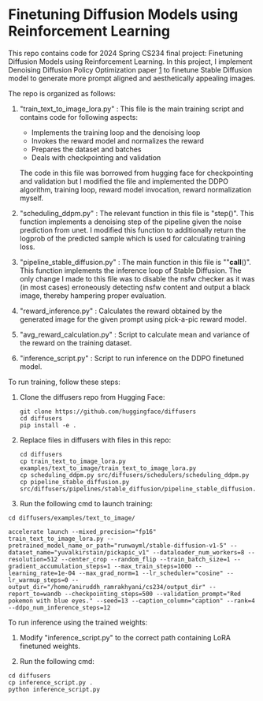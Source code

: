 # Finetuning Diffusion Models using Reinforcement Learning

This repo contains code for 2024 Spring CS234 final project: Finetuning Diffusion Models using Reinforcement Learning. In this project, I implement Denoising Diffusion Policy Optimization paper [1](https://arxiv.org/abs/2305.13301) to finetune Stable Diffusion model to generate more prompt aligned and aesthetically appealing images.

The repo is organized as follows:

1. "train_text_to_image_lora.py" : This file is the main training script and contains code for following aspects:
    - Implements the training loop and the denoising loop
    - Invokes the reward model and normalizes the reward
    - Prepares the dataset and batches
    - Deals with checkpointing and validation

    The code in this file was borrowed from hugging face for checkpointing and validation but I modified the file and implemented the DDPO algorithm, training loop, reward model invocation, reward normalization myself.

2. "scheduling_ddpm.py" : The relevant function in this file is "step()". This function implements a denoising step of the pipeline given the noise     prediction from unet. I modified this function to additionally return the logprob of the predicted sample which is used for calculating training loss.

3. "pipeline_stable_diffusion.py" : The main function in this file is ""__call__()". This function implements the inference loop of Stable Diffusion. The only change I made to this file was to disable the nsfw checker as it was (in most cases) erroneously detecting nsfw content and output a black image, thereby hampering proper evaluation.

4. "reward_inference.py" : Calculates the reward obtained by the generated image for the given prompt using pick-a-pic reward model.

5. "avg_reward_calculation.py" : Script to calculate mean and variance of the reward on the training dataset. 

6. "inference_script.py" : Script to run inference on the DDPO finetuned model.


To run training, follow these steps:

1. Clone the diffusers repo from Hugging Face:
   ```
   git clone https://github.com/huggingface/diffusers
   cd diffusers
   pip install -e .
   ```

2. Replace files in diffusers with files in this repo:
   ```
   cd diffusers
   cp train_text_to_image_lora.py examples/text_to_image/train_text_to_image_lora.py
   cp scheduling_ddpm.py src/diffusers/schedulers/scheduling_ddpm.py
   cp pipeline_stable_diffusion.py src/diffusers/pipelines/stable_diffusion/pipeline_stable_diffusion.py
   ```

3. Run the following cmd to launch training:

```
cd diffusers/examples/text_to_image/

accelerate launch --mixed_precision="fp16"  train_text_to_image_lora.py --pretrained_model_name_or_path="runwayml/stable-diffusion-v1-5" --dataset_name="yuvalkirstain/pickapic_v1" --dataloader_num_workers=8 --resolution=512 --center_crop --random_flip --train_batch_size=1 --gradient_accumulation_steps=1 --max_train_steps=1000 --learning_rate=1e-04 --max_grad_norm=1 --lr_scheduler="cosine" --lr_warmup_steps=0 --output_dir="/home/aniruddh_ramrakhyani/cs234/output_dir" --report_to=wandb --checkpointing_steps=500 --validation_prompt="Red pokemon with blue eyes." --seed=13 --caption_column="caption" --rank=4 --ddpo_num_inference_steps=12
```

To run inference using the trained weights:

1. Modify "inference_script.py" to the correct path containing LoRA finetuned weights.

2. Run the following cmd:
```
cd diffusers
cp inference_script.py .
python inference_script.py

```